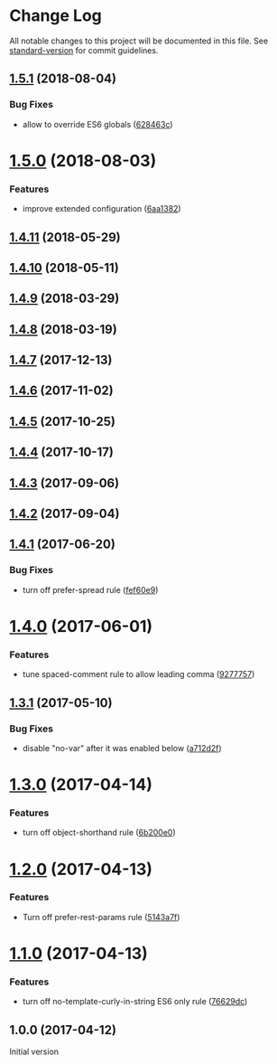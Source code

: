 # Change Log

All notable changes to this project will be documented in this file. See [standard-version](https://github.com/conventional-changelog/standard-version) for commit guidelines.

<a name="1.5.1"></a>
## [1.5.1](https://github.com/medikoo/eslint-config-medikoo-es5/compare/v1.5.0...v1.5.1) (2018-08-04)


### Bug Fixes

* allow to override ES6 globals ([628463c](https://github.com/medikoo/eslint-config-medikoo-es5/commit/628463c))



<a name="1.5.0"></a>
# [1.5.0](https://github.com/medikoo/eslint-config-medikoo-es5/compare/v1.4.11...v1.5.0) (2018-08-03)


### Features

* improve extended configuration ([6aa1382](https://github.com/medikoo/eslint-config-medikoo-es5/commit/6aa1382))



<a name="1.4.11"></a>
## [1.4.11](https://github.com/medikoo/eslint-config-medikoo-es5/compare/v1.4.10...v1.4.11) (2018-05-29)



<a name="1.4.10"></a>
## [1.4.10](https://github.com/medikoo/eslint-config-medikoo-es5/compare/v1.4.9...v1.4.10) (2018-05-11)



<a name="1.4.9"></a>
## [1.4.9](https://github.com/medikoo/eslint-config-medikoo-es5/compare/v1.4.8...v1.4.9) (2018-03-29)



<a name="1.4.8"></a>
## [1.4.8](https://github.com/medikoo/eslint-config-medikoo-es5/compare/v1.4.7...v1.4.8) (2018-03-19)



<a name="1.4.7"></a>
## [1.4.7](https://github.com/medikoo/eslint-config-medikoo-es5/compare/v1.4.6...v1.4.7) (2017-12-13)



<a name="1.4.6"></a>
## [1.4.6](https://github.com/medikoo/eslint-config-medikoo-es5/compare/v1.4.5...v1.4.6) (2017-11-02)



<a name="1.4.5"></a>
## [1.4.5](https://github.com/medikoo/eslint-config-medikoo-es5/compare/v1.4.4...v1.4.5) (2017-10-25)



<a name="1.4.4"></a>
## [1.4.4](https://github.com/medikoo/eslint-config-medikoo-es5/compare/v1.4.3...v1.4.4) (2017-10-17)



<a name="1.4.3"></a>
## [1.4.3](https://github.com/medikoo/eslint-config-medikoo-es5/compare/v1.4.2...v1.4.3) (2017-09-06)



<a name="1.4.2"></a>
## [1.4.2](https://github.com/medikoo/eslint-config-medikoo-es5/compare/v1.4.1...v1.4.2) (2017-09-04)



<a name="1.4.1"></a>
## [1.4.1](https://github.com/medikoo/eslint-config-medikoo-es5/compare/v1.4.0...v1.4.1) (2017-06-20)


### Bug Fixes

* turn off prefer-spread rule ([fef60e9](https://github.com/medikoo/eslint-config-medikoo-es5/commit/fef60e9))



<a name="1.4.0"></a>
# [1.4.0](https://github.com/medikoo/eslint-config-medikoo-es5/compare/v1.3.1...v1.4.0) (2017-06-01)


### Features

* tune spaced-comment rule to allow leading comma ([9277757](https://github.com/medikoo/eslint-config-medikoo-es5/commit/9277757))



<a name="1.3.1"></a>
## [1.3.1](https://github.com/medikoo/eslint-config-medikoo-es5/compare/v1.3.0...v1.3.1) (2017-05-10)


### Bug Fixes

* disable "no-var" after it was enabled below ([a712d2f](https://github.com/medikoo/eslint-config-medikoo-es5/commit/a712d2f))



<a name="1.3.0"></a>
# [1.3.0](https://github.com/medikoo/eslint-config-medikoo-es5/compare/v1.2.0...v1.3.0) (2017-04-14)


### Features

* turn off object-shorthand rule ([6b200e0](https://github.com/medikoo/eslint-config-medikoo-es5/commit/6b200e0))



<a name="1.2.0"></a>
# [1.2.0](https://github.com/medikoo/eslint-config-medikoo-es5/compare/v1.1.0...v1.2.0) (2017-04-13)


### Features

* Turn off prefer-rest-params rule ([5143a7f](https://github.com/medikoo/eslint-config-medikoo-es5/commit/5143a7f))



<a name="1.1.0"></a>
# [1.1.0](https://github.com/medikoo/eslint-config-medikoo-es5/compare/v1.0.0...v1.1.0) (2017-04-13)


### Features

* turn off no-template-curly-in-string ES6 only rule ([76629dc](https://github.com/medikoo/eslint-config-medikoo-es5/commit/76629dc))



<a name="1.0.0"></a>
## 1.0.0 (2017-04-12)

Initial version
